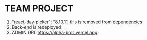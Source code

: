 # TEAM PROJECT

1.  "react-day-picker": "8.10.1", this is removed from dependencies
2.  Back-end is redeployed
3.  ADMIN URL:https://alpha-bros.vercel.app

